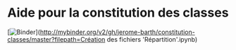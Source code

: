 # Aide pour la constitution des classes
[![Binder](http://mybinder.org/badge.svg)](http://mybinder.org/v2/gh/jerome-barth/constitution-classes/master?filepath=Création des fichiers 'Répartition'.ipynb)
